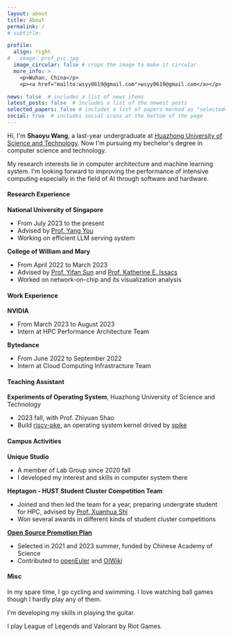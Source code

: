 ```yaml
---
layout: about
title: About
permalink: /
# subtitle: 

profile:
  align: right
#   image: prof_pic.jpg
  image_circular: false # crops the image to make it circular
  more_info: >
    <p>Wuhan, China</p>
    <p><a href="mailto:wsyy0619@gmail.com">wsyy0619@gmail.com</a></p>

news: false  # includes a list of news items
latest_posts: false  # includes a list of the newest posts
selected_papers: false # includes a list of papers marked as "selected={true}"
social: true  # includes social icons at the bottom of the page
---
```


Hi, I'm **Shaoyu Wang**, a last-year undergraduate at [Huazhong University of Science and Technology](https://english.hust.edu.cn/). Now I'm pursuing my bechelor's degree in computer science and technology.

My research interests lie in computer architecture and machine learning system. I'm looking forward to improving the performance of intensive computing especially in the field of AI through software and hardware. 

#### Research Experience

**National University of Singapore**
- From July 2023 to the present
- Advised by [Prof. Yang You](https://www.comp.nus.edu.sg/~youy/)
- Working on efficient LLM serving system

**College of William and Mary**
- From April 2022 to March 2023
- Advised by [Prof. Yifan Sun](https://syifan.github.io/) and [Prof. Katherine E. Issacs](https://kisaacs.github.io/)
- Worked on network-on-chip and its visualization analysis

#### Work Experience

**NVIDIA**
- From March 2023 to August 2023
- Intern at HPC Performance Architecture Team

**Bytedance**
- From June 2022 to September 2022
- Intern at Cloud Computing Infrastracture Team

#### Teaching Assistant

**Experiments of Operating System**, Huazhong University of Science and Technology
- 2023 fall, with Prof. Zhiyuan Shao
- Build [riscv-pke](https://gitee.com/hustos/riscv-pke), an operating system kernel drived by [spike](https://github.com/riscv-software-src/riscv-isa-sim)

#### Campus Activities

**Unique Studio**
- A member of Lab Group since 2020 fall
- I developed my interest and skills in computer system there

**Heptagon - HUST Student Cluster Competition Team**
- Joined and then led the team for a year, preparing undergrate student for HPC, advised by [Prof. Xuanhua Shi](https://sites.google.com/view/xhshi/home/)
- Won several awards in different kinds of student cluster competitions

[**Open Source Promotion Plan**](https://summer-ospp.ac.cn/)
- Selected in 2021 and 2023 summer, funded by Chinese Academy of Science
- Contributed to [openEuler](https://www.openeuler.org/en/) and [OIWiki](https://en.oi-wiki.org/)


#### Misc

In my spare time, I go cycling and swimming. I love watching ball games though I hardly play any of them.

I'm developing my skills in playing the guitar.

I play League of Legends and Valorant by Riot Games.

